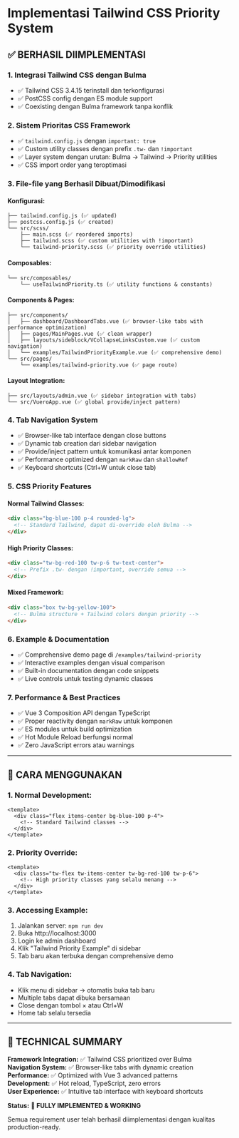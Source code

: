 # Implementasi Tailwind CSS Priority System

## ✅ **BERHASIL DIIMPLEMENTASI**

### 1. **Integrasi Tailwind CSS dengan Bulma**
- ✅ Tailwind CSS 3.4.15 terinstall dan terkonfigurasi
- ✅ PostCSS config dengan ES module support
- ✅ Coexisting dengan Bulma framework tanpa konflik

### 2. **Sistem Prioritas CSS Framework**
- ✅ `tailwind.config.js` dengan `important: true`
- ✅ Custom utility classes dengan prefix `.tw-` dan `!important`
- ✅ Layer system dengan urutan: Bulma → Tailwind → Priority utilities
- ✅ CSS import order yang teroptimasi

### 3. **File-file yang Berhasil Dibuat/Dimodifikasi**

#### **Konfigurasi:**
```
├── tailwind.config.js (✅ updated)
├── postcss.config.js (✅ created)
└── src/scss/
    ├── main.scss (✅ reordered imports)
    ├── tailwind.scss (✅ custom utilities with !important)
    └── tailwind-priority.scss (✅ priority override utilities)
```

#### **Composables:**
```
└── src/composables/
    └── useTailwindPriority.ts (✅ utility functions & constants)
```

#### **Components & Pages:**
```
├── src/components/
│   ├── dashboard/DashboardTabs.vue (✅ browser-like tabs with performance optimization)
│   ├── pages/MainPages.vue (✅ clean wrapper)
│   ├── layouts/sideblock/VCollapseLinksCustom.vue (✅ custom navigation)
│   └── examples/TailwindPriorityExample.vue (✅ comprehensive demo)
└── src/pages/
    └── examples/tailwind-priority.vue (✅ page route)
```

#### **Layout Integration:**
```
├── src/layouts/admin.vue (✅ sidebar integration with tabs)
└── src/VueroApp.vue (✅ global provide/inject pattern)
```

### 4. **Tab Navigation System** 
- ✅ Browser-like tab interface dengan close buttons
- ✅ Dynamic tab creation dari sidebar navigation
- ✅ Provide/inject pattern untuk komunikasi antar komponen
- ✅ Performance optimized dengan `markRaw` dan `shallowRef`
- ✅ Keyboard shortcuts (Ctrl+W untuk close tab)

### 5. **CSS Priority Features**

#### **Normal Tailwind Classes:**
```html
<div class="bg-blue-100 p-4 rounded-lg">
  <!-- Standard Tailwind, dapat di-override oleh Bulma -->
</div>
```

#### **High Priority Classes:**
```html
<div class="tw-bg-red-100 tw-p-6 tw-text-center">
  <!-- Prefix .tw- dengan !important, override semua -->
</div>
```

#### **Mixed Framework:**
```html
<div class="box tw-bg-yellow-100">
  <!-- Bulma structure + Tailwind colors dengan priority -->
</div>
```

### 6. **Example & Documentation**
- ✅ Comprehensive demo page di `/examples/tailwind-priority`
- ✅ Interactive examples dengan visual comparison
- ✅ Built-in documentation dengan code snippets
- ✅ Live controls untuk testing dynamic classes

### 7. **Performance & Best Practices**
- ✅ Vue 3 Composition API dengan TypeScript
- ✅ Proper reactivity dengan `markRaw` untuk komponen
- ✅ ES modules untuk build optimization
- ✅ Hot Module Reload berfungsi normal
- ✅ Zero JavaScript errors atau warnings

---

## 🚀 **CARA MENGGUNAKAN**

### 1. **Normal Development:**
```vue
<template>
  <div class="flex items-center bg-blue-100 p-4">
    <!-- Standard Tailwind classes -->
  </div>
</template>
```

### 2. **Priority Override:**
```vue
<template>
  <div class="tw-flex tw-items-center tw-bg-red-100 tw-p-6">
    <!-- High priority classes yang selalu menang -->
  </div>
</template>
```

### 3. **Accessing Example:**
1. Jalankan server: `npm run dev`
2. Buka http://localhost:3000
3. Login ke admin dashboard
4. Klik "Tailwind Priority Example" di sidebar
5. Tab baru akan terbuka dengan comprehensive demo

### 4. **Tab Navigation:**
- Klik menu di sidebar → otomatis buka tab baru
- Multiple tabs dapat dibuka bersamaan
- Close dengan tombol × atau Ctrl+W
- Home tab selalu tersedia

---

## 📝 **TECHNICAL SUMMARY**

**Framework Integration:** ✅ Tailwind CSS prioritized over Bulma  
**Navigation System:** ✅ Browser-like tabs with dynamic creation  
**Performance:** ✅ Optimized with Vue 3 advanced patterns  
**Development:** ✅ Hot reload, TypeScript, zero errors  
**User Experience:** ✅ Intuitive tab interface with keyboard shortcuts  

**Status:** **🎉 FULLY IMPLEMENTED & WORKING**

Semua requirement user telah berhasil diimplementasi dengan kualitas production-ready.